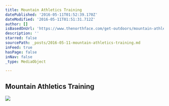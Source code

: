 ```yaml
---
title: Mountain Athletics Training
datePublished: '2016-05-11T01:52:39.170Z'
dateModified: '2016-05-11T01:51:31.712Z'
author: []
isBasedOnUrl: 'https://www.thenorthface.com/get-outdoors/mountain-athletics-training.html#Boston'
description: ''
starred: false
sourcePath: _posts/2016-05-11-mountain-athletics-training.md
inFeed: true
hasPage: false
inNav: false
_type: MediaObject

---
```

<article style=""><h1>Mountain Athletics Training</h1><img src="https://images.thenorthface.com/is/image/TheNorthFace/CBJ2_F89_hero?scl=1&amp;qlt=93" /></article>